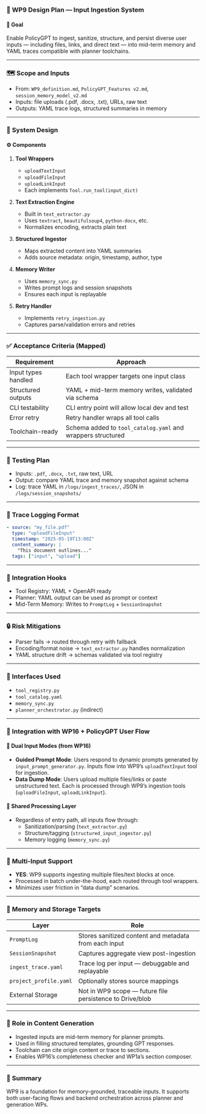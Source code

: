 ### 🧠 WP9 Design Plan — Input Ingestion System

#### 🎯 Goal
Enable PolicyGPT to ingest, sanitize, structure, and persist diverse user inputs — including files, links, and direct text — into mid-term memory and YAML traces compatible with planner toolchains.

---

### 🗺️ Scope and Inputs
- From: `WP9_definition.md`, `PolicyGPT_Features v2.md`, `session_memory_model_v2.md`
- Inputs: file uploads (.pdf, .docx, .txt), URLs, raw text
- Outputs: YAML trace logs, structured summaries in memory

---

### 🧩 System Design

#### ⚙️ Components
1. **Tool Wrappers**
   - `uploadTextInput`
   - `uploadFileInput`
   - `uploadLinkInput`
   - Each implements `Tool.run_tool(input_dict)`

2. **Text Extraction Engine**
   - Built in `text_extractor.py`
   - Uses `textract`, `beautifulsoup4`, `python-docx`, etc.
   - Normalizes encoding, extracts plain text

3. **Structured Ingestor**
   - Maps extracted content into YAML summaries
   - Adds source metadata: origin, timestamp, author, type

4. **Memory Writer**
   - Uses `memory_sync.py`
   - Writes prompt logs and session snapshots
   - Ensures each input is replayable

5. **Retry Handler**
   - Implements `retry_ingestion.py`
   - Captures parse/validation errors and retries

---

### ✅ Acceptance Criteria (Mapped)
| Requirement | Approach |
|------------|----------|
| Input types handled | Each tool wrapper targets one input class |
| Structured outputs | YAML + mid-term memory writes, validated via schema |
| CLI testability | CLI entry point will allow local dev and test |
| Error retry | Retry handler wraps all tool calls |
| Toolchain-ready | Schema added to `tool_catalog.yaml` and wrappers structured |

---

### 🧪 Testing Plan
- Inputs: `.pdf`, `.docx`, `.txt`, raw text, URL
- Output: compare YAML trace and memory snapshot against schema
- Log: trace YAML in `/logs/ingest_traces/`, JSON in `/logs/session_snapshots/`

---

### 🧠 Trace Logging Format
```yaml
- source: "my_file.pdf"
  type: "uploadFileInput"
  timestamp: "2025-05-19T13:00Z"
  content_summary: |
    "This document outlines..."
  tags: ["input", "upload"]
```

---

### 🧱 Integration Hooks
- Tool Registry: YAML + OpenAPI ready
- Planner: YAML output can be used as prompt or context
- Mid-Term Memory: Writes to `PromptLog` + `SessionSnapshot`

---

### 🔒 Risk Mitigations
- Parser fails → routed through retry with fallback
- Encoding/format noise → `text_extractor.py` handles normalization
- YAML structure drift → schemas validated via tool registry

---

### 🔗 Interfaces Used
- `tool_registry.py`
- `tool_catalog.yaml`
- `memory_sync.py`
- `planner_orchestrator.py` (indirect)

---

### 🔄 Integration with WP16 + PolicyGPT User Flow

#### 🧭 Dual Input Modes (from WP16)
- **Guided Prompt Mode**: Users respond to dynamic prompts generated by `input_prompt_generator.py`. Inputs flow into WP9’s `uploadTextInput` tool for ingestion.
- **Data Dump Mode**: Users upload multiple files/links or paste unstructured text. Each is processed through WP9’s ingestion tools (`uploadFileInput`, `uploadLinkInput`).

#### 🔄 Shared Processing Layer
- Regardless of entry path, all inputs flow through:
  - Sanitization/parsing (`text_extractor.py`)
  - Structure/tagging (`structured_input_ingestor.py`)
  - Memory logging (`memory_sync.py`)

---

### 📁 Multi-Input Support
- **YES**: WP9 supports ingesting multiple files/text blocks at once.
- Processed in batch under-the-hood, each routed through tool wrappers.
- Minimizes user friction in “data dump” scenarios.

---

### 🧠 Memory and Storage Targets
| Layer | Role |
|-------|------|
| `PromptLog` | Stores sanitized content and metadata from each input |
| `SessionSnapshot` | Captures aggregate view post-ingestion |
| `ingest_trace.yaml` | Trace log per input — debuggable and replayable |
| `project_profile.yaml` | Optionally stores source mappings |
| External Storage | Not in WP9 scope — future file persistence to Drive/blob |

---

### 🧾 Role in Content Generation
- Ingested inputs are mid-term memory for planner prompts.
- Used in filling structured templates, grounding GPT responses.
- Toolchain can cite origin content or trace to sections.
- Enables WP16’s completeness checker and WP1a’s section composer.

---

### 🎯 Summary
WP9 is a foundation for memory-grounded, traceable inputs. It supports both user-facing flows and backend orchestration across planner and generation WPs.
